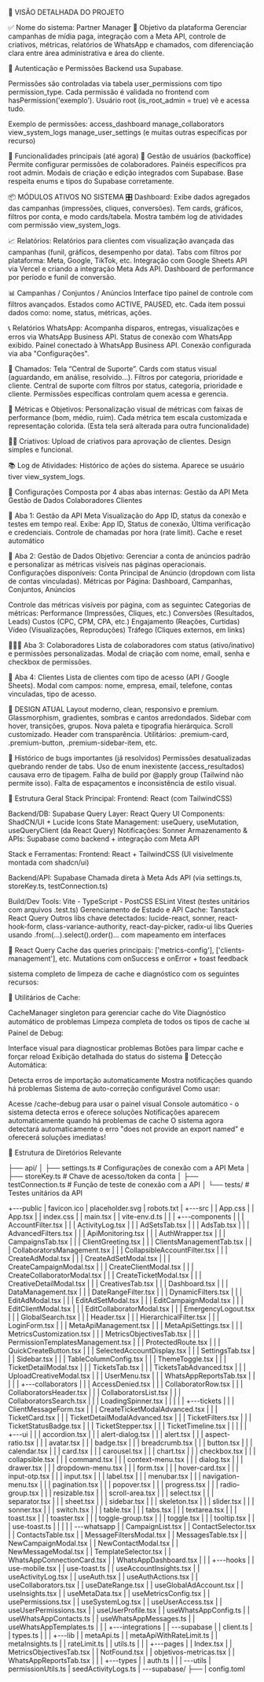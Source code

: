 🧠 VISÃO DETALHADA DO PROJETO

✅ Nome do sistema: Partner Manager 🧩 Objetivo da plataforma Gerenciar campanhas de mídia paga, integração com a Meta API, controle de criativos, métricas, relatórios de WhatsApp e chamados, com diferenciação clara entre área administrativa e área do cliente.

🔐 Autenticação e Permissões Backend usa Supabase.

Permissões são controladas via tabela user_permissions com tipo permission_type. Cada permissão é validada no frontend com hasPermission('exemplo'). Usuário root (is_root_admin = true) vê e acessa tudo.

Exemplo de permissões: access_dashboard manage_collaborators view_system_logs manage_user_settings (e muitas outras específicas por recurso)

🎯 Funcionalidades principais (até agora) 👤 Gestão de usuários (backoffice) Permite configurar permissões de colaboradores. Painéis específicos pra root admin. Modais de criação e edição integrados com Supabase. Base respeita enums e tipos do Supabase corretamente.

📦 MÓDULOS ATIVOS NO SISTEMA 🎛️ Dashboard: Exibe dados agregados das campanhas (impressões, cliques, conversões). Tem cards, gráficos, filtros por conta, e modo cards/tabela. Mostra também log de atividades com permissão view_system_logs.

📈 Relatórios: Relatórios para clientes com visualização avançada das campanhas (funil, gráficos, desempenho por data). Tabs com filtros por plataforma: Meta, Google, TikTok, etc. Integração com Google Sheets API via Vercel e criando a integração Meta Ads API. Dashboard de performance por período e funil de conversão.

📊 Campanhas / Conjuntos / Anúncios Interface tipo painel de controle com filtros avançados. Estados como ACTIVE, PAUSED, etc. Cada item possui dados como: nome, status, métricas, ações.

📞 Relatórios WhatsApp: Acompanha disparos, entregas, visualizações e erros via WhatsApp Business API. Status de conexão com WhatsApp exibido. Painel conectado à WhatsApp Business API. Conexão configurada via aba "Configurações".

📎 Chamados: Tela “Central de Suporte”. Cards com status visual (aguardando, em análise, resolvido...). Filtros por categoria, prioridade e cliente. Central de suporte com filtros por status, categoria, prioridade e cliente. Permissões específicas controlam quem acessa e gerencia.

🧠 Métricas e Objetivos: Personalização visual de métricas com faixas de performance (bom, médio, ruim). Cada métrica tem escala customizada e representação colorida. (Esta tela será alterada para outra funcionalidade)

🧑‍💻 Criativos: Upload de criativos para aprovação de clientes. Design simples e funcional.

📚 Log de Atividades: Histórico de ações do sistema. Aparece se usuário tiver view_system_logs.

🧩 Configurações Composta por 4 abas abas internas: Gestão da API Meta Gestão de Dados Colaboradores Clientes

🔌 Aba 1: Gestão da API Meta Visualização do App ID, status da conexão e testes em tempo real. Exibe: App ID, Status de conexão, Última verificação e credenciais. Controle de chamadas por hora (rate limit). Cache e reset automático

📂 Aba 2: Gestão de Dados Objetivo: Gerenciar a conta de anúncios padrão e personalizar as métricas visíveis nas páginas operacionais. Configurações disponíveis: Conta Principal de Anúncio (dropdown com lista de contas vinculadas). Métricas por Página: Dashboard, Campanhas, Conjuntos, Anúncios

Controle das métricas visíveis por página, com as seguintec Categorias de métricas: Performance (Impressões, Cliques, etc.) Conversões (Resultados, Leads) Custos (CPC, CPM, CPA, etc.) Engajamento (Reações, Curtidas) Vídeo (Visualizações, Reproduções) Tráfego (Cliques externos, em links)

🧑‍🤝‍🧑 Aba 3: Colaboradores Lista de colaboradores com status (ativo/inativo) e permissões personalizadas. Modal de criação com nome, email, senha e checkbox de permissões.

👥 Aba 4: Clientes Lista de clientes com tipo de acesso (API / Google Sheets). Modal com campos: nome, empresa, email, telefone, contas vinculadas, tipo de acesso.

💅 DESIGN ATUAL Layout moderno, clean, responsivo e premium. Glassmorphism, gradientes, sombras e cantos arredondados. Sidebar com hover, transições, grupos. Nova paleta e tipografia hierárquica. Scroll customizado. Header com transparência. Utilitários: .premium-card, .premium-button, .premium-sidebar-item, etc.

🚨 Histórico de bugs importantes (já resolvidos) Permissões desatualizadas quebrando render de tabs. Uso de enum inexistente (access_resultados) causava erro de tipagem. Falha de build por @apply group (Tailwind não permite isso). Falta de espaçamentos e inconsistência de estilo visual.

🧱 Estrutura Geral Stack Principal: Frontend: React (com TailwindCSS)

Backend/DB: Supabase Query Layer: React Query UI Components: ShadCN/UI + Lucide Icons State Management: useQuery, useMutation, useQueryClient (da React Query) Notificações: Sonner Armazenamento & APIs: Supabase como backend + integração com Meta API

Stack e Ferramentas: Frontend: React + TailwindCSS (UI visivelmente montada com shadcn/ui)

Backend/API: Supabase Chamada direta à Meta Ads API (via settings.ts, storeKey.ts, testConnection.ts)

Build/Dev Tools: Vite - TypeScript - PostCSS ESLint Vitest (testes unitários com arquivos .test.ts) Gerenciamento de Estado e API Cache: Tanstack React Query Outros libs chave detectados: lucide-react, sonner, react-hook-form, class-variance-authority, react-day-picker, radix-ui libs Queries usando .from(...).select().order()... com mapeamento em interfaces

🔄 React Query Cache das queries principais: ['metrics-config'], ['clients-management'], etc. Mutations com onSuccess e onError + toast feedback

sistema completo de limpeza de cache e diagnóstico com os seguintes recursos:

🔧 Utilitários de Cache:

CacheManager singleton para gerenciar cache do Vite Diagnóstico automático de problemas Limpeza completa de todos os tipos de cache 📊 Painel de Debug:

Interface visual para diagnosticar problemas Botões para limpar cache e forçar reload Exibição detalhada do status do sistema 🚨 Detecção Automática:

Detecta erros de importação automaticamente Mostra notificações quando há problemas Sistema de auto-correção configurável Como usar:

Acesse /cache-debug para usar o painel visual Console automático - o sistema detecta erros e oferece soluções Notificações aparecem automaticamente quando há problemas de cache O sistema agora detectará automaticamente o erro "does not provide an export named" e oferecerá soluções imediatas!

📂 Estrutura de Diretórios Relevante

├── api/ │ ├── settings.ts # Configurações de conexão com a API Meta │ ├── storeKey.ts # Chave de acesso/token da conta │ ├── testConnection.ts # Função de teste de conexão com a API │ └── tests/ # Testes unitários da API

+---public | favicon.ico | placeholder.svg | robots.txt |
+---src | | App.css | | App.tsx | | index.css | | main.tsx | | vite-env.d.ts | |
| +---components | | | AccountFilter.tsx | | | ActivityLog.tsx | | | AdSetsTab.tsx | | | AdsTab.tsx | | | AdvancedFilters.tsx | | | ApiMonitoring.tsx | | | AuthWrapper.tsx | | | CampaignsTab.tsx | | | ClientGreeting.tsx | | | ClientsManagementTab.tsx | | | CollaboratorsManagement.tsx | | | CollapsibleAccountFilter.tsx | | | CreateAdModal.tsx | | | CreateAdSetModal.tsx | | | CreateCampaignModal.tsx | | | CreateClientModal.tsx | | | CreateCollaboratorModal.tsx | | | CreateTicketModal.tsx | | | CreativeDetailModal.tsx | | | CreativesTab.tsx | | | Dashboard.tsx | | | DataManagement.tsx | | | DateRangeFilter.tsx | | | DynamicFilters.tsx | | | EditAdModal.tsx | | | EditAdSetModal.tsx | | | EditCampaignModal.tsx | | | EditClientModal.tsx | | | EditCollaboratorModal.tsx | | | EmergencyLogout.tsx | | | GlobalSearch.tsx | | | Header.tsx | | | HierarchicalFilter.tsx | | | LoginForm.tsx | | | MetaApiManagement.tsx | | | MetaApiSettings.tsx | | | MetricsCustomization.tsx | | | MetricsObjectivesTab.tsx | | | PermissionTemplatesManagement.tsx | | | ProtectedRoute.tsx | | | QuickCreateButton.tsx | | | SelectedAccountDisplay.tsx | | | SettingsTab.tsx | | | Sidebar.tsx | | | TableColumnConfig.tsx | | | ThemeToggle.tsx | | | TicketDetailModal.tsx | | | TicketsTab.tsx | | | TicketsTabAdvanced.tsx | | | UploadCreativeModal.tsx | | | UserMenu.tsx | | | WhatsAppReportsTab.tsx | | |
| | +---collaborators | | | AccessDenied.tsx | | | CollaboratorRow.tsx | | | CollaboratorsHeader.tsx | | | CollaboratorsList.tsx | | | CollaboratorsSearch.tsx | | | LoadingSpinner.tsx | | |
| | +---tickets | | | ClientMessageForm.tsx | | | CreateTicketModalAdvanced.tsx | | | TicketCard.tsx | | | TicketDetailModalAdvanced.tsx | | | TicketFilters.tsx | | | TicketStatusBadge.tsx | | | TicketStepper.tsx | | | TicketTimeline.tsx | | |
| | +---ui | | | accordion.tsx | | | alert-dialog.tsx | | | alert.tsx | | | aspect-ratio.tsx | | | avatar.tsx | | | badge.tsx | | | breadcrumb.tsx | | | button.tsx | | | calendar.tsx | | | card.tsx | | | carousel.tsx | | | chart.tsx | | | checkbox.tsx | | | collapsible.tsx | | | command.tsx | | | context-menu.tsx | | | dialog.tsx | | | drawer.tsx | | | dropdown-menu.tsx | | | form.tsx | | | hover-card.tsx | | | input-otp.tsx | | | input.tsx | | | label.tsx | | | menubar.tsx | | | navigation-menu.tsx | | | pagination.tsx | | | popover.tsx | | | progress.tsx | | | radio-group.tsx | | | resizable.tsx | | | scroll-area.tsx | | | select.tsx | | | separator.tsx | | | sheet.tsx | | | sidebar.tsx | | | skeleton.tsx | | | slider.tsx | | | sonner.tsx | | | switch.tsx | | | table.tsx | | | tabs.tsx | | | textarea.tsx | | | toast.tsx | | | toaster.tsx | | | toggle-group.tsx | | | toggle.tsx | | | tooltip.tsx | | | use-toast.ts | | |
| | ---whatsapp | | CampaignList.tsx | | ContactSelector.tsx | | ContactsTable.tsx | | MessageFiltersModal.tsx | | MessagesTable.tsx | | NewCampaignModal.tsx | | NewContactModal.tsx | | NewMessageModal.tsx | | TemplateSelector.tsx | | WhatsAppConnectionCard.tsx | | WhatsAppDashboard.tsx | |
| +---hooks | | use-mobile.tsx | | use-toast.ts | | useAccountInsights.tsx | | useActivityLog.tsx | | useAuth.tsx | | useAuthActions.tsx | | useCollaborators.tsx | | useDateRange.tsx | | useGlobalAdAccount.tsx | | useInsights.tsx | | useMetaData.tsx | | useMetricsConfig.tsx | | usePermissions.tsx | | useSystemLog.tsx | | useUserAccess.tsx | | useUserPermissions.tsx | | useUserProfile.tsx | | useWhatsAppConfig.ts | | useWhatsAppContacts.ts | | useWhatsAppMessages.ts | | useWhatsAppTemplates.ts | |
| +---integrations | | ---supabase | | client.ts | | types.ts | |
| +---lib | | metaApi.ts | | metaApiWithRateLimit.ts | | metaInsights.ts | | rateLimit.ts | | utils.ts | |
| +---pages | | Index.tsx | | MetricsObjectivesTab.tsx | | NotFound.tsx | | objetivos-metricas.tsx | | WhatsAppReportsTab.tsx | |
| +---types | | auth.ts | |
| ---utils | permissionUtils.ts | seedActivityLogs.ts |
---supabase/ ├── | config.toml